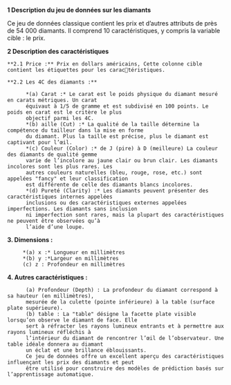 **1 Description du jeu de données sur les diamants**

Ce jeu de données classique contient les prix et d’autres attributs de près de 54 000 diamants. Il
comprend 10 caractéristiques, y compris la variable cible : le prix.

**2 Description des caractéristiques**

    **2.1 Price :** Prix en dollars américains, Cette colonne cible contient les étiquettes pour les caractéristiques.

    **2.2 Les 4C des diamants :**

          *(a) Carat :* Le carat est le poids physique du diamant mesuré en carats métriques. Un carat
          équivaut à 1/5 de gramme et est subdivisé en 100 points. Le poids en carat est le critère le plus
          objectif parmi les 4C.
          *(b) aille (Cut) :* La qualité de la taille détermine la compétence du tailleur dans la mise en forme
          du diamant. Plus la taille est précise, plus le diamant est captivant pour l’œil.
          *(c) Couleur (Color) :* de J (pire) à D (meilleure) La couleur des diamants de qualité gemme
          varie de l’incolore au jaune clair ou brun clair. Les diamants incolores sont les plus rares. Les
          autres couleurs naturelles (bleu, rouge, rose, etc.) sont appelées "fancy" et leur classification
          est différente de celle des diamants blancs incolores.
          *(d) Pureté (Clarity) :* Les diamants peuvent présenter des caractéristiques internes appelées
          inclusions ou des caractéristiques externes appelées imperfections. Les diamants sans inclusion
          ni imperfection sont rares, mais la plupart des caractéristiques ne peuvent être observées qu’à
          l’aide d’une loupe.
          
**3. Dimensions :**

         *(a) x :* Longueur en millimètres
         *(b) y :*Largeur en millimètres
         (c) z : Profondeur en millimètres
**4. Autres caractéristiques :**

          (a) Profondeur (Depth) : La profondeur du diamant correspond à sa hauteur (en millimètres),
          mesurée de la culette (pointe inférieure) à la table (surface plate supérieure).
          (b) table : La "table" désigne la facette plate visible lorsqu’on observe le diamant de face. Elle
          sert à réfracter les rayons lumineux entrants et à permettre aux rayons lumineux réfléchis à
          l’intérieur du diamant de rencontrer l’œil de l’observateur. Une table idéale donnera au diamant
          un éclat et une brillance éblouissants.
          Ce jeu de données offre un excellent aperçu des caractéristiques influençant les prix des diamants et peut
          être utilisé pour construire des modèles de prédiction basés sur l’apprentissage automatique.
